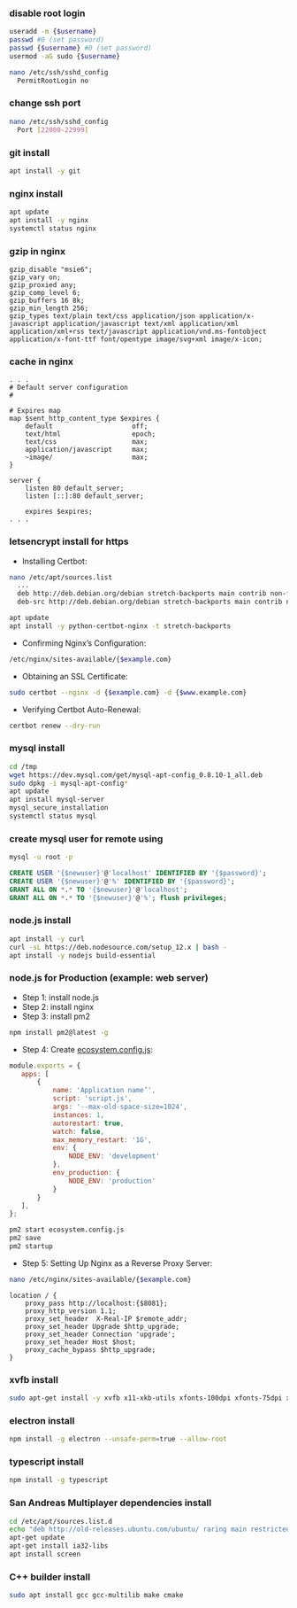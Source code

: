 ### disable root login
```sh 
useradd -m {$username}
passwd #0 (set password)
passwd {$username} #0 (set password)
usermod -aG sudo {$username}
```
```sh
nano /etc/ssh/sshd_config
  PermitRootLogin no
```
### change ssh port
```sh
nano /etc/ssh/sshd_config
  Port [22000-22999]
```
### git install
```sh
apt install -y git
```
### nginx install
```sh
apt update
apt install -y nginx
systemctl status nginx
```
### gzip in nginx
```
gzip_disable "msie6";
gzip_vary on;
gzip_proxied any;
gzip_comp_level 6;
gzip_buffers 16 8k;
gzip_min_length 256;
gzip_types text/plain text/css application/json application/x-javascript application/javascript text/xml application/xml application/xml+rss text/javascript application/vnd.ms-fontobject application/x-font-ttf font/opentype image/svg+xml image/x-icon;
```
### cache in nginx
```
. . .
# Default server configuration
#

# Expires map
map $sent_http_content_type $expires {
    default                    off;
    text/html                  epoch;
    text/css                   max;
    application/javascript     max;
    ~image/                    max;
}

server {
    listen 80 default_server;
    listen [::]:80 default_server;

    expires $expires;
. . .
```
### letsencrypt install for https
- Installing Certbot:
```sh
nano /etc/apt/sources.list
  ...
  deb http://deb.debian.org/debian stretch-backports main contrib non-free
  deb-src http://deb.debian.org/debian stretch-backports main contrib non-free
```
```sh
apt update
apt install -y python-certbot-nginx -t stretch-backports
```
- Confirming Nginx’s Configuration:
```sh
/etc/nginx/sites-available/{$example.com}
```
- Obtaining an SSL Certificate:
```sh
sudo certbot --nginx -d {$example.com} -d {$www.example.com}
```
- Verifying Certbot Auto-Renewal:
```sh
certbot renew --dry-run
```
### mysql install
```sh
cd /tmp
wget https://dev.mysql.com/get/mysql-apt-config_0.8.10-1_all.deb
sudo dpkg -i mysql-apt-config*
apt update
apt install mysql-server
mysql_secure_installation
systemctl status mysql
```
### create mysql user for remote using
```sh
mysql -u root -p
```
```sql
CREATE USER '{$newuser}'@'localhost' IDENTIFIED BY '{$password}';
CREATE USER '{$newuser}'@'%' IDENTIFIED BY '{$password}';
GRANT ALL ON *.* TO '{$newuser}'@'localhost';
GRANT ALL ON *.* TO '{$newuser}'@'%'; flush privileges;
```
### node.js install
```sh
apt install -y curl
curl -sL https://deb.nodesource.com/setup_12.x | bash -
apt install -y nodejs build-essential
```
### node.js for Production (example: web server)
- Step 1: install node.js
- Step 2: install nginx
- Step 3: install pm2
```sh
npm install pm2@latest -g
```
- Step 4: Create [ecosystem.config.js](https://pm2.keymetrics.io/docs/usage/application-declaration/):
```js
module.exports = {
   apps: [
       {
           name: 'Application name’',
           script: 'script.js',
           args: '--max-old-space-size=1024',
           instances: 1,
           autorestart: true,
           watch: false,
           max_memory_restart: '1G',
           env: {
               NODE_ENV: 'development'
           },
           env_production: {
               NODE_ENV: 'production'
           }
       }
   ],
};
```
```sh
pm2 start ecosystem.config.js
pm2 save
pm2 startup
```
- Step 5: Setting Up Nginx as a Reverse Proxy Server:
```sh
nano /etc/nginx/sites-available/{$example.com}
```
```
location / {
	proxy_pass http://localhost:{$8081};
	proxy_http_version 1.1;
	proxy_set_header  X-Real-IP $remote_addr;
	proxy_set_header Upgrade $http_upgrade;
	proxy_set_header Connection 'upgrade';
	proxy_set_header Host $host;
	proxy_cache_bypass $http_upgrade;
}
```
### xvfb install
```sh
sudo apt-get install -y xvfb x11-xkb-utils xfonts-100dpi xfonts-75dpi xfonts-scalable xfonts-cyrillic x11-apps clang libdbus-1-dev libgtk2.0-dev libnotify-dev libgnome-keyring-dev libgconf2-dev libasound2-dev libcap-dev libcups2-dev libxtst-dev libxss1 libnss3-dev gcc-multilib g++-multilib libgtk-3.0
```
### electron install
```sh
npm install -g electron --unsafe-perm=true --allow-root
```
### typescript install
```sh
npm install -g typescript
```
### San Andreas Multiplayer dependencies install
```sh
cd /etc/apt/sources.list.d
echo "deb http://old-releases.ubuntu.com/ubuntu/ raring main restricted universe multiverse" >ia32-libs-raring.list
apt-get update
apt-get install ia32-libs
apt install screen
```
### C++ builder install
```sh
sudo apt install gcc gcc-multilib make cmake
```
